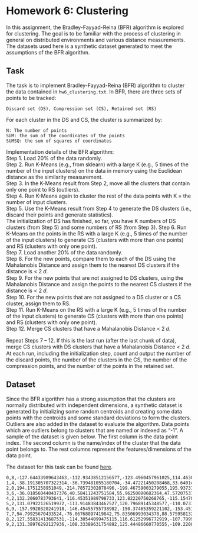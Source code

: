 # Homework 6: Clustering

In this assignment, the Bradley-Fayyad-Reina (BFR) algorithm is explored for clustering.
The goal is to be familiar with the process of clustering in general on distributed environments and 
various distance measurements. The datasets used here is a synthetic dataset generated to meet
the assumptions of the BFR algorithm.

## Task

The task is to implement Bradley-Fayyad-Reina (BFR) algorithm to cluster the data contained
in ```hw6_clustering.txt```. In BFR, there are three sets of points to be tracked:
```
Discard set (DS), Compression set (CS), Retained set (RS)
```
For each cluster in the DS and CS, the cluster is summarized by:
```
N: The number of points
SUM: the sum of the coordinates of the points
SUMSQ: the sum of squares of coordinates
```

Implementation details of the BFR algorithm: <br/>
Step 1. Load 20% of the data randomly. <br/>
Step 2. Run K-Means (e.g., from sklearn) with a large K (e.g., 5 times of the number of the input clusters)
on the data in memory using the Euclidean distance as the similarity measurement. <br/>
Step 3. In the K-Means result from Step 2, move all the clusters that contain only one point to RS
(outliers). <br/>
Step 4. Run K-Means again to cluster the rest of the data points with K = the number of input clusters. <br/>
Step 5. Use the K-Means result from Step 4 to generate the DS clusters (i.e., discard their points and
generate statistics). <br/>
The initialization of DS has finished, so far, you have K numbers of DS clusters (from Step 5) and some
numbers of RS (from Step 3).
Step 6. Run K-Means on the points in the RS with a large K (e.g., 5 times of the number of the input
clusters) to generate CS (clusters with more than one points) and RS (clusters with only one point). <br/>
Step 7. Load another 20% of the data randomly. <br/>
Step 8. For the new points, compare them to each of the DS using the Mahalanobis Distance and assign
them to the nearest DS clusters if the distance is < 2 𝑑. <br/>
Step 9. For the new points that are not assigned to DS clusters, using the Mahalanobis Distance and
assign the points to the nearest CS clusters if the distance is < 2 𝑑. <br/>
Step 10. For the new points that are not assigned to a DS cluster or a CS cluster, assign them to RS. <br/>
Step 11. Run K-Means on the RS with a large K (e.g., 5 times of the number of the input clusters) to
generate CS (clusters with more than one points) and RS (clusters with only one point). <br/>
Step 12. Merge CS clusters that have a Mahalanobis Distance < 2 𝑑. <br/>

Repeat Steps 7 – 12.  If this is the last run (after the last chunk of data), merge CS clusters with DS clusters that
have a Mahalanobis Distance < 2 𝑑. <br/>
At each run, including the initialization step, count and output the number of the discard
points, the number of the clusters in the CS, the number of the compression points, and the number of
the points in the retained set.

## Dataset
Since the BFR algorithm has a strong assumption that the clusters are normally distributed with
independent dimensions, a synthetic dataset is generated by initializing some random centroids and
creating some data points with the centroids and some standard deviations to form the clusters. Outliers are also added 
in the dataset to evaluate the algorithm. Data points which are outliers belong to clusters that are named or indexed as
“-1”. A sample of the dataset is given below.
The first column is the data point index. The second column is the name/index of the cluster that the data point belongs
to. The rest columns represent the features/dimensions of the data point.

The dataset for this task can be found [here](https://drive.google.com/drive/folders/1tLuhdAiVaet4OOYrRwWgdeT-45ZU4WCV?usp=share_link).

```
0,8,-127.64433989643463,-112.93438512156577,-123.4960457961025,114.4630547261514,121.64570029890073,-119.54171797733461,109.9719289517553,134.23436237925256,-117.61527240771153,120.42207629196271
1,4,-38.191305707322314,-36.739481055180704,-34.47221450208468,33.640148757948026,-53.27570482090691,59.21790911677368,53.15109003438039,36.75210113936672,28.951427009179213,41.41404989722435
2,0,194.1751258951049,-214.78572302878496,-199.46759003279055,195.93731866970583,209.634197754483,-192.44259634358372,202.62698763813447,209.16045543699823,197.6554195934683,-202.04341278850256
3,6,-36.018560440437376,40.58411243751584,55.96250080682364,47.5720753795009,-56.61561738372609,-54.944502337157715,-42.84314857713225,-28.76477463042852,-29.123766956654677,-59.3528832139923
4,2,132.2060783793641,-116.45351989798733,123.82220750268765,-115.15470911315373,-126.80354948535924,113.0524942819895,-124.63106833843916,124.77120057287388,-131.35847133488326,-108.9432737700216
5,2,131.07922126519972,-113.91483843467527,120.79689145348577,-110.07370513246919,-128.9562549531342,115.35617093430456,-118.08792142807046,122.73874446358133,-129.9542914778275,-121.51163741617673
6,9,-157.9920320241918,-146.45455755738982,-150.37465359221102,-153.45134572888867,-181.01780539213124,-157.42919227354494,155.31947034832908,-159.10473758897817,174.19025631537878,164.63654248515195
7,7,94.79925670433524,-76.06768897419842,75.83506993034378,88.57595813298732,-99.27444421155536,-79.9109652189898,-83.69054184900928,-71.20927079637288,-81.51143673421231,94.74753126335445
8,2,127.55831413687531,-114.30544099475115,116.61252996772919,-107.79996293830662,-122.79695366181446,110.33816651449428,-120.52550906786149,125.6085587319683,-125.71473782011275,-121.29386630466168
9,2,131.38976292127936,-108.33389631754892,125.44486660770555,-109.22084758510982,-121.42566821031811,116.43393718828446,-125.4469519283723,125.63834083134527,-123.65190775403593,-114.11098567917787
```
